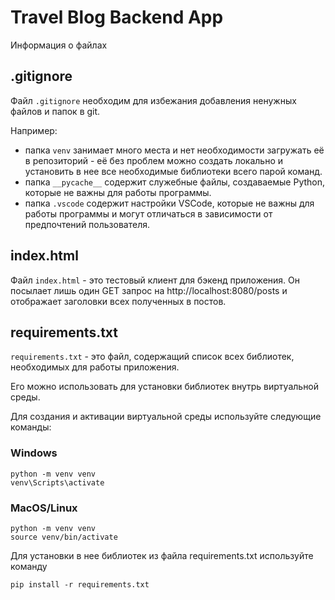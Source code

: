 # Travel Blog Backend App
Информация о файлах

## .gitignore
Файл ```.gitignore``` необходим для избежания добавления ненужных файлов и папок в git.

Например:
- папка ```venv``` занимает много места и нет необходимости загружать её в репозиторий - её без проблем можно создать локально и установить в нее все необходимые библиотеки всего парой команд. 
- папка ```__pycache__``` содержит служебные файлы, создаваемые Python, которые не важны для работы программы.
- папка ```.vscode``` содержит настройки VSCode, которые не важны для работы программы и могут отличаться в зависимости от предпочтений пользователя.

## index.html
Файл ```index.html``` - это тестовый клиент для бэкенд приложения. Он посылает лишь один GET запрос на http://localhost:8080/posts и отображает заголовки всех полученных в постов.

## requirements.txt
```requirements.txt``` - это файл, содержащий список всех библиотек, необходимых для работы приложения.

Его можно использовать для установки библиотек внутрь виртуальной среды.

Для создания и активации виртуальной среды используйте следующие команды:
### Windows
```
python -m venv venv
venv\Scripts\activate
```

### MacOS/Linux
```
python -m venv venv
source venv/bin/activate
```

Для установки в нее библиотек из файла requirements.txt используйте команду
```
pip install -r requirements.txt
```
